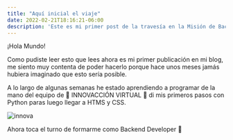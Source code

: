 ```yaml
---
title: "Aquí inicial el viaje"
date: 2022-02-21T18:16:21-06:00
description: 'Este es mi primer post de la travesía en la Misión de Backend con Node JS de Launch X.'
---
```


¡Hola Mundo!

Como pudiste leer esto que lees ahora es mi primer publicación en mi blog, me siento muy contenta de poder hacerlo porque hace unos meses jamás hubiera imaginado que esto sería posible.

A lo largo de algunas semanas he estado aprendiendo a programar de la mano del equipo de 🤩 INNOVACCIÓN VIRTUAL 🤩 di mis primeros pasos con Python paras luego llegar a HTMS y CSS.

![innova](https://user-images.githubusercontent.com/99305664/162363314-dbfef104-ba2d-486d-99fe-f124dbeb43b0.jpg)

Ahora toca el turno de formarme como Backend Developer 💫
